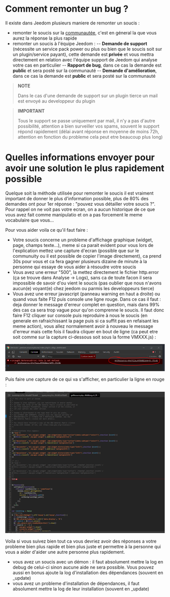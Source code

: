 # Comment remonter un bug ?

Il existe dans Jeedom plusieurs maniere de remonter un soucis : 

- remonter le soucis sur la [communautée](https://community.jeedom.com), c'est en géneral la que vous aurez la réponse la plus rapide
- remonter un soucis à l'équipe Jeedom : 
-- **Demande de support** (nécessite un service pack power ou plus ou bien que le soucis soit sur un plugin/service payant), cette demande est **privée** et vous mettra directement en relation avec l'équipe support de Jeedom qui analyse votre cas en particulier
-- **Rapport de bug**, dans ce cas la demande est **public** et sera posté sur la communauté
-- **Demande d'amélioration**, dans ce cas la demande est **public** et sera posté sur la communauté

>**NOTE**
>
>Dans le cas d'une demande de support sur un plugin tierce un mail est envoyé au developpeur du plugin

>**IMPORTANT**
>
>Tous le support se passe uniquement par mail, il n'y a pas d'autre possibilité, attention a bien surveiller vos spams, souvent le support répond rapidement (délai avant réponse en moyenne de moins 72h, attention en fonction du probleme cela peut etre beaucoup plus long)

# Quelles informations envoyer pour avoir une solution le plus rapidement possible

Quelque soit la méthode utilisée pour remonter le soucis il est vraiment important de donner le plus d'information possible, plus de 80% des demandes ont pour 1er réponse : "pouvez vous détailler votre soucis ?". Pour rappel on ne voit pas votre ecran, on a aucun historique de ce que vous avez fait comme manipulatio et on a pas forcement le meme vocabulaire que vous...

Pour vous aider voila ce qu'il faut faire : 

- Votre soucis concerne un probleme d'affichage graphique (widget, page, champs texte...), meme si ca parait evident pour vous lors de l'explication mettez une capture d'ecran (possible que sur le communuity ou il est possible de copier l'image directement), ca prend 30s pour vous et ca fera gagner plusieurs dizaine de minute à la personne qui essaye de vous aider à résoudre votre soucis
- Vous avez une erreur "500", la mettez directement le fichier http.error (ça se trouve dans Analyse -> Logs), sans ca de toute facon il sera impossible de savoir d'ou vient le soucis (pas oublier que nous n'avons aucun(e) voyant(e) chez jeedom ou parmis les developpeurs tierce)
- Vous avez une erreur javascript (panneau warning en haut a droite) ou quand vous faite F12 puis console une ligne rouge. Dans ce cas il faut : deja donner le message d'erreur complet en question, mais dans 99% des cas ca sera trop vague pour qu'on comprenne le soucis. Il faut donc faire F12 cliquer sur console puis reproduire à nous le soucis (en generale en rafraichissant la page puis si ca suffit pas en refaisant les meme action), vous allez normalement avoir à nouveau le message d'erreur mais cette fois il faudra cliquer en bout de ligne (ca peut etre soit comme sur la capture ci-dessous soit sous la forme VMXXX.js) : 

![remonter_un_bug001](../images/remonter_un_bug001.png)

Puis faire une capture de ce qui va s'afficher, en particulier la ligne en rouge : 

![remonter_un_bug002](../images/remonter_un_bug002.png)

Voila si vous suivez bien tout ca vous devriez avoir des réponses a votre probleme bien plus rapide et bien plus juste et permettre à la personne qui vous a aider d'aider une autre personne plus rapidement.

- vous avez un soucis avec un démon : il faut absolument mettre la log en debug de celui-ci sinon aucune aide ne sera possible. Vous pouvez aussi en bonus ajoute la log d'installation des dépendances (souvent en \_update)
- vous avez un probleme d'installation de dépendances, il faut absolument mettre la log de leur installation (souvent en \_update)
